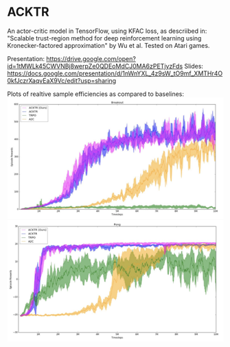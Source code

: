 # ACKTR
An actor-critic model in TensorFlow, using KFAC loss, as descriibed in: "Scalable trust-region method for deep reinforcement learning using Kronecker-factored approximation" by Wu et al. Tested on Atari games.

Presentation: https://drive.google.com/open?id=1tMWLk45CWVNBj8werpZe0QDEoMdCJ0MA6zPETjyzFds
Slides: https://docs.google.com/presentation/d/1nWnYXL_4z9sW_tO9mf_XMTHr4O0kfJczrXaqvEaX9Vc/edit?usp=sharing

Plots of realtive sample efficiencies as compared to baselines:
![Relative Sample Efficiency](breakout_results.jpg?raw=true "Breakout Results")
![Relative Sample Efficiency](pong_results.jpg?raw=true "Pong Results")